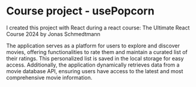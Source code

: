 # Course project - usePopcorn

I created this project with React during a react course: The Ultimate React Course 2024 by Jonas Schmedtmann

The application serves as a platform for users to explore and discover movies, offering functionalities to rate them and maintain a curated list of their ratings. This personalized list is saved in the local storage for easy access. Additionally, the application dynamically retrieves data from a movie database API, ensuring users have access to the latest and most comprehensive movie information.
